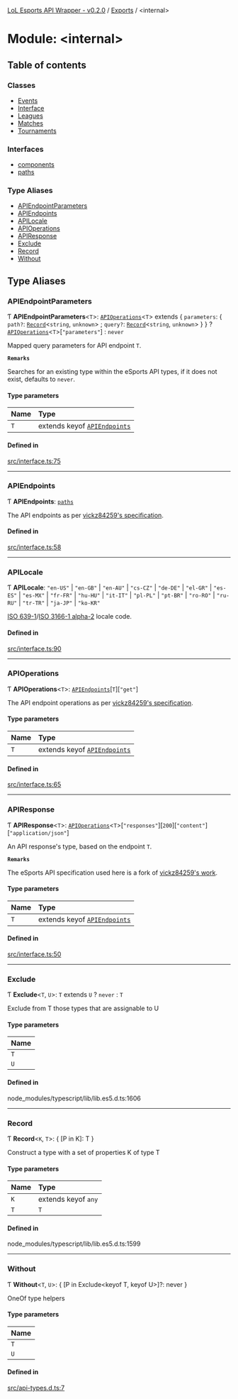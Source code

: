 [LoL Esports API Wrapper - v0.2.0](../README.md) / [Exports](../modules.md) / <internal\>

# Module: <internal\>

## Table of contents

### Classes

- [Events](../classes/internal_.Events.md)
- [Interface](../classes/internal_.Interface.md)
- [Leagues](../classes/internal_.Leagues.md)
- [Matches](../classes/internal_.Matches.md)
- [Tournaments](../classes/internal_.Tournaments.md)

### Interfaces

- [components](../interfaces/internal_.components.md)
- [paths](../interfaces/internal_.paths.md)

### Type Aliases

- [APIEndpointParameters](internal_.md#apiendpointparameters)
- [APIEndpoints](internal_.md#apiendpoints)
- [APILocale](internal_.md#apilocale)
- [APIOperations](internal_.md#apioperations)
- [APIResponse](internal_.md#apiresponse)
- [Exclude](internal_.md#exclude)
- [Record](internal_.md#record)
- [Without](internal_.md#without)

## Type Aliases

### APIEndpointParameters

Ƭ **APIEndpointParameters**<`T`\>: [`APIOperations`](internal_.md#apioperations)<`T`\> extends { `parameters`: { `path?`: [`Record`](internal_.md#record)<`string`, `unknown`\> ; `query?`: [`Record`](internal_.md#record)<`string`, `unknown`\> } } ? [`APIOperations`](internal_.md#apioperations)<`T`\>[``"parameters"``] : `never`

Mapped query parameters for API endpoint `T`.

**`Remarks`**

Searches for an existing type within the eSports API types, if it does not exist, defaults to `never`.

#### Type parameters

| Name | Type                                                      |
| :--- | :-------------------------------------------------------- |
| `T`  | extends keyof [`APIEndpoints`](internal_.md#apiendpoints) |

#### Defined in

[src/interface.ts:75](https://github.com/Viriatto/lol-esports-api/blob/263a411/src/interface.ts#L75)

---

### APIEndpoints

Ƭ **APIEndpoints**: [`paths`](../interfaces/internal_.paths.md)

The API endpoints as per [vickz84259's specification](https://vickz84259.github.io/lolesports-api-docs/).

#### Defined in

[src/interface.ts:58](https://github.com/Viriatto/lol-esports-api/blob/263a411/src/interface.ts#L58)

---

### APILocale

Ƭ **APILocale**: `"en-US"` \| `"en-GB"` \| `"en-AU"` \| `"cs-CZ"` \| `"de-DE"` \| `"el-GR"` \| `"es-ES"` \| `"es-MX"` \| `"fr-FR"` \| `"hu-HU"` \| `"it-IT"` \| `"pl-PL"` \| `"pt-BR"` \| `"ro-RO"` \| `"ru-RU"` \| `"tr-TR"` \| `"ja-JP"` \| `"ko-KR"`

[ISO 639-1](https://en.wikipedia.org/wiki/ISO_639-1)/[ISO 3166-1 alpha-2](https://en.wikipedia.org/wiki/ISO_3166-1_alpha-2) locale code.

#### Defined in

[src/interface.ts:90](https://github.com/Viriatto/lol-esports-api/blob/263a411/src/interface.ts#L90)

---

### APIOperations

Ƭ **APIOperations**<`T`\>: [`APIEndpoints`](internal_.md#apiendpoints)[`T`][``"get"``]

The API endpoint operations as per [vickz84259's specification](https://vickz84259.github.io/lolesports-api-docs/).

#### Type parameters

| Name | Type                                                      |
| :--- | :-------------------------------------------------------- |
| `T`  | extends keyof [`APIEndpoints`](internal_.md#apiendpoints) |

#### Defined in

[src/interface.ts:65](https://github.com/Viriatto/lol-esports-api/blob/263a411/src/interface.ts#L65)

---

### APIResponse

Ƭ **APIResponse**<`T`\>: [`APIOperations`](internal_.md#apioperations)<`T`\>[`"responses"`][``200``][`"content"`][``"application/json"``]

An API response's type, based on the endpoint `T`.

**`Remarks`**

The eSports API specification used here is a fork of [vickz84259's work](https://vickz84259.github.io/lolesports-api-docs/).

#### Type parameters

| Name | Type                                                      |
| :--- | :-------------------------------------------------------- |
| `T`  | extends keyof [`APIEndpoints`](internal_.md#apiendpoints) |

#### Defined in

[src/interface.ts:50](https://github.com/Viriatto/lol-esports-api/blob/263a411/src/interface.ts#L50)

---

### Exclude

Ƭ **Exclude**<`T`, `U`\>: `T` extends `U` ? `never` : `T`

Exclude from T those types that are assignable to U

#### Type parameters

| Name |
| :--- |
| `T`  |
| `U`  |

#### Defined in

node_modules/typescript/lib/lib.es5.d.ts:1606

---

### Record

Ƭ **Record**<`K`, `T`\>: { [P in K]: T }

Construct a type with a set of properties K of type T

#### Type parameters

| Name | Type                |
| :--- | :------------------ |
| `K`  | extends keyof `any` |
| `T`  | `T`                 |

#### Defined in

node_modules/typescript/lib/lib.es5.d.ts:1599

---

### Without

Ƭ **Without**<`T`, `U`\>: { [P in Exclude<keyof T, keyof U\>]?: never }

OneOf type helpers

#### Type parameters

| Name |
| :--- |
| `T`  |
| `U`  |

#### Defined in

[src/api-types.d.ts:7](https://github.com/Viriatto/lol-esports-api/blob/263a411/src/api-types.d.ts#L7)
